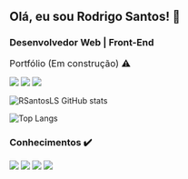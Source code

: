 ## Olá, eu sou Rodrigo Santos! 👋
### Desenvolvedor Web | Front-End 
<a href="https://rsantosls.github.io/rsantosportfolio/"
style="font-size:16px; text-decoration: none;" target="_blank">
Portfólio (Em construção) ⚠️
</a>

<!-- Aqui coloco uma descrição breve sobre mim -->

[![](https://img.shields.io/badge/Instagram-E4405F?style=for-the-badge&logo=instagram&logoColor=white)]()
[![](https://img.shields.io/badge/LinkedIn-0077B5?style=for-the-badge&logo=linkedin&logoColor=white)]()
[![](https://img.shields.io/badge/Twitter-1DA1F2?style=for-the-badge&logo=twitter&logoColor=white)]()

<!-- stats -->
![RSantosLS GitHub stats](https://github-readme-stats.vercel.app/api?username=Rsantosls&show_icons=true&theme=tokyonight&locale=pt-br)

![Top Langs](https://github-readme-stats.vercel.app/api/top-langs/?username=Rsantosls&layout=compact&theme=dark&locale=pt-br)

<!-- Techs -->
### Conhecimentos ✔️

[![](https://img.shields.io/badge/HTML5-E34F26?style=for-the-badge&logo=html5&logoColor=white)]()
[![](https://img.shields.io/badge/CSS3-1572B6?style=for-the-badge&logo=css3&logoColor=white)]()
[![](https://img.shields.io/badge/JavaScript-F7DF1E?style=for-the-badge&logo=javascript&logoColor=black)]()
[![](https://img.shields.io/badge/Bootstrap-563D7C?style=for-the-badge&logo=bootstrap&logoColor=white)]()

